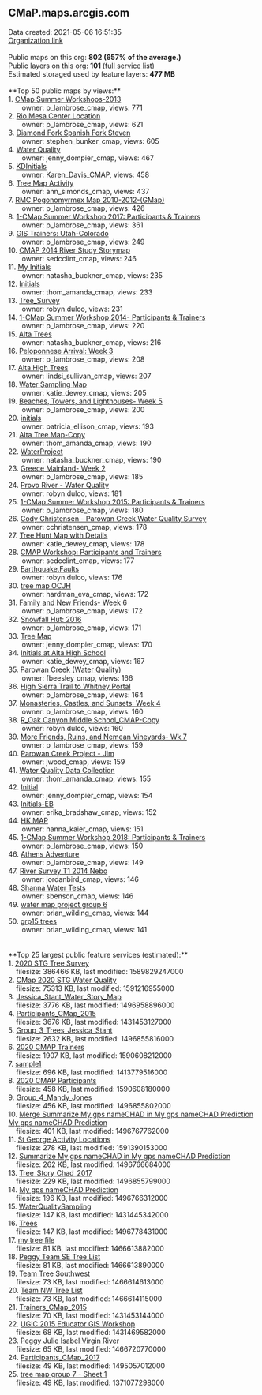 <h2>CMaP.maps.arcgis.com</h2> Data created: 2021-05-06 16:51:35 <br /><a target='new' href='https://CMaP.maps.arcgis.com'>Organization link</a><br /><br />Public maps on this org: <b>802 (657% of the average.)</b><br />Public layers on this org: <b>101 </b>(<a target='new' href='https://services.arcgis.com/P2ovFV7xAjaUPzkx/ArcGIS/rest/services'>full service list</a>)<br />Estimated storaged used by feature layers: <b>477 MB</b><br /><br />**Top 50 public maps by views:**<br />  1. <a target='new' href='https://www.arcgis.com/home/item.html?id=6e7de4bdc2ae42e9bca18b61ae9481df'>CMap Summer Workshops-2013</a> <br />  &nbsp;&nbsp;&nbsp;&nbsp; &nbsp;&nbsp;owner: p_lambrose_cmap, views: 771<br />  2. <a target='new' href='https://www.arcgis.com/home/item.html?id=4ed2d316654f4e68800d1c4fbcb5c231'>Rio Mesa Center Location</a> <br />  &nbsp;&nbsp;&nbsp;&nbsp; &nbsp;&nbsp;owner: p_lambrose_cmap, views: 621<br />  3. <a target='new' href='https://www.arcgis.com/home/item.html?id=b3075036f8f44d0a97e62741c0d8941b'>Diamond Fork Spanish Fork Steven</a> <br />  &nbsp;&nbsp;&nbsp;&nbsp; &nbsp;&nbsp;owner: stephen_bunker_cmap, views: 605<br />  4. <a target='new' href='https://www.arcgis.com/home/item.html?id=1bb2ba58656545639617eb727f788c06'>Water Quality</a> <br />  &nbsp;&nbsp;&nbsp;&nbsp; &nbsp;&nbsp;owner: jenny_dompier_cmap, views: 467<br />  5. <a target='new' href='https://www.arcgis.com/home/item.html?id=16f80c3ce0b14a6c8756e966d515dd80'>KDInitials</a> <br />  &nbsp;&nbsp;&nbsp;&nbsp; &nbsp;&nbsp;owner: Karen_Davis_CMAP, views: 458<br />  6. <a target='new' href='https://www.arcgis.com/home/item.html?id=253cccf983a7472cad08834b1c1d1b52'>Tree Map Activity</a> <br />  &nbsp;&nbsp;&nbsp;&nbsp; &nbsp;&nbsp;owner: ann_simonds_cmap, views: 437<br />  7. <a target='new' href='https://www.arcgis.com/home/item.html?id=e81e37697b9842bf9f0681382e6eb14f'>RMC Pogonomyrmex Map 2010-2012-(GMap)</a> <br />  &nbsp;&nbsp;&nbsp;&nbsp; &nbsp;&nbsp;owner: p_lambrose_cmap, views: 426<br />  8. <a target='new' href='https://www.arcgis.com/home/item.html?id=d416fcad2fa349ab94fdc494e3bc0092'>1-CMap Summer Workshop 2017: Participants & Trainers</a> <br />  &nbsp;&nbsp;&nbsp;&nbsp; &nbsp;&nbsp;owner: p_lambrose_cmap, views: 361<br />  9. <a target='new' href='https://www.arcgis.com/home/item.html?id=e67f5eabba7248af8217d3b3ec7dfc5b'>GIS Trainers: Utah-Colorado</a> <br />  &nbsp;&nbsp;&nbsp;&nbsp; &nbsp;&nbsp;owner: p_lambrose_cmap, views: 249<br />  10. <a target='new' href='https://www.arcgis.com/home/item.html?id=1543a3b6297840fc914845d96c3dede2'>CMAP 2014 River Study Storymap</a> <br />  &nbsp;&nbsp;&nbsp;&nbsp; &nbsp;&nbsp;owner: sedcclint_cmap, views: 246<br />  11. <a target='new' href='https://www.arcgis.com/home/item.html?id=c92efad0b9304a458247b58afd3a0659'>My Initials</a> <br />  &nbsp;&nbsp;&nbsp;&nbsp; &nbsp;&nbsp;owner: natasha_buckner_cmap, views: 235<br />  12. <a target='new' href='https://www.arcgis.com/home/item.html?id=0ad60e5537034615bcab417a6ba17763'>Initials</a> <br />  &nbsp;&nbsp;&nbsp;&nbsp; &nbsp;&nbsp;owner: thom_amanda_cmap, views: 233<br />  13. <a target='new' href='https://www.arcgis.com/home/item.html?id=4051eb4615e34e1cbface50a918565e8'>Tree_Survey</a> <br />  &nbsp;&nbsp;&nbsp;&nbsp; &nbsp;&nbsp;owner: robyn.dulco, views: 231<br />  14. <a target='new' href='https://www.arcgis.com/home/item.html?id=2bf4f4e690e54b44a4340b113c717ff7'>1-CMap Summer Workshop 2014- Participants & Trainers</a> <br />  &nbsp;&nbsp;&nbsp;&nbsp; &nbsp;&nbsp;owner: p_lambrose_cmap, views: 220<br />  15. <a target='new' href='https://www.arcgis.com/home/item.html?id=63597f0576f147da9b7f358bd6c3cee8'>Alta Trees</a> <br />  &nbsp;&nbsp;&nbsp;&nbsp; &nbsp;&nbsp;owner: natasha_buckner_cmap, views: 216<br />  16. <a target='new' href='https://www.arcgis.com/home/item.html?id=99bf4f7b6625499d83a5c29cdfaba610'>Peloponnese Arrival: Week 3</a> <br />  &nbsp;&nbsp;&nbsp;&nbsp; &nbsp;&nbsp;owner: p_lambrose_cmap, views: 208<br />  17. <a target='new' href='https://www.arcgis.com/home/item.html?id=0428969541ff4eebb53aed4a1e197a55'>Alta High Trees</a> <br />  &nbsp;&nbsp;&nbsp;&nbsp; &nbsp;&nbsp;owner: lindsi_sullivan_cmap, views: 207<br />  18. <a target='new' href='https://www.arcgis.com/home/item.html?id=cac3ee311e95408280fafc1f95f2c66f'>Water Sampling Map</a> <br />  &nbsp;&nbsp;&nbsp;&nbsp; &nbsp;&nbsp;owner: katie_dewey_cmap, views: 205<br />  19. <a target='new' href='https://www.arcgis.com/home/item.html?id=52c0597c83554b299cce82c400580108'>Beaches, Towers, and Lighthouses- Week 5</a> <br />  &nbsp;&nbsp;&nbsp;&nbsp; &nbsp;&nbsp;owner: p_lambrose_cmap, views: 200<br />  20. <a target='new' href='https://www.arcgis.com/home/item.html?id=56a9a719cd6949288f2cb5f1c74ab53a'>initials</a> <br />  &nbsp;&nbsp;&nbsp;&nbsp; &nbsp;&nbsp;owner: patricia_ellison_cmap, views: 193<br />  21. <a target='new' href='https://www.arcgis.com/home/item.html?id=278d0b6426a941999ee1d06900d3e334'>Alta Tree Map-Copy</a> <br />  &nbsp;&nbsp;&nbsp;&nbsp; &nbsp;&nbsp;owner: thom_amanda_cmap, views: 190<br />  22. <a target='new' href='https://www.arcgis.com/home/item.html?id=950773ea9573461e86ecca469aedb1fb'>WaterProject</a> <br />  &nbsp;&nbsp;&nbsp;&nbsp; &nbsp;&nbsp;owner: natasha_buckner_cmap, views: 190<br />  23. <a target='new' href='https://www.arcgis.com/home/item.html?id=61daa3432b4f4932a7612757d349ba5f'>Greece Mainland- Week 2</a> <br />  &nbsp;&nbsp;&nbsp;&nbsp; &nbsp;&nbsp;owner: p_lambrose_cmap, views: 185<br />  24. <a target='new' href='https://www.arcgis.com/home/item.html?id=99e479ef40b143f19e9ad0d6a06f7497'>Provo River - Water Quality</a> <br />  &nbsp;&nbsp;&nbsp;&nbsp; &nbsp;&nbsp;owner: robyn.dulco, views: 181<br />  25. <a target='new' href='https://www.arcgis.com/home/item.html?id=30f29ce3a0e2489a92371d896f8952d5'>1-CMap Summer Workshop 2015: Participants & Trainers</a> <br />  &nbsp;&nbsp;&nbsp;&nbsp; &nbsp;&nbsp;owner: p_lambrose_cmap, views: 180<br />  26. <a target='new' href='https://www.arcgis.com/home/item.html?id=fd421a2ee2c6457bac2ee0e494cd0e12'>Cody Christensen - Parowan Creek Water Quality Survey</a> <br />  &nbsp;&nbsp;&nbsp;&nbsp; &nbsp;&nbsp;owner: cchristensen_cmap, views: 178<br />  27. <a target='new' href='https://www.arcgis.com/home/item.html?id=2c843e89a93c4b4aa13feb579a996576'>Tree Hunt Map with Details</a> <br />  &nbsp;&nbsp;&nbsp;&nbsp; &nbsp;&nbsp;owner: katie_dewey_cmap, views: 178<br />  28. <a target='new' href='https://www.arcgis.com/home/item.html?id=414250fb73544e4cb51ac3d7b2cdd426'>CMAP Workshop: Participants and Trainers</a> <br />  &nbsp;&nbsp;&nbsp;&nbsp; &nbsp;&nbsp;owner: sedcclint_cmap, views: 177<br />  29. <a target='new' href='https://www.arcgis.com/home/item.html?id=7a7a4d5f6b714531984e5bc486b5732e'>Earthquake.Faults</a> <br />  &nbsp;&nbsp;&nbsp;&nbsp; &nbsp;&nbsp;owner: robyn.dulco, views: 176<br />  30. <a target='new' href='https://www.arcgis.com/home/item.html?id=f4dae61ada8b4cf480c98835f5d7763b'>tree map OCJH</a> <br />  &nbsp;&nbsp;&nbsp;&nbsp; &nbsp;&nbsp;owner: hardman_eva_cmap, views: 172<br />  31. <a target='new' href='https://www.arcgis.com/home/item.html?id=6b86f7d09df34b36996b9c537f379faf'>Family and New Friends- Week 6 </a> <br />  &nbsp;&nbsp;&nbsp;&nbsp; &nbsp;&nbsp;owner: p_lambrose_cmap, views: 172<br />  32. <a target='new' href='https://www.arcgis.com/home/item.html?id=6324e479b2ce404c80bbf4711f93833d'>Snowfall Hut: 2016</a> <br />  &nbsp;&nbsp;&nbsp;&nbsp; &nbsp;&nbsp;owner: p_lambrose_cmap, views: 171<br />  33. <a target='new' href='https://www.arcgis.com/home/item.html?id=26bdedb6a88d44698f1a79b236fc518c'>Tree Map</a> <br />  &nbsp;&nbsp;&nbsp;&nbsp; &nbsp;&nbsp;owner: jenny_dompier_cmap, views: 170<br />  34. <a target='new' href='https://www.arcgis.com/home/item.html?id=978913cd5e024786b75d63de99aebd2c'>Initials at Alta High School</a> <br />  &nbsp;&nbsp;&nbsp;&nbsp; &nbsp;&nbsp;owner: katie_dewey_cmap, views: 167<br />  35. <a target='new' href='https://www.arcgis.com/home/item.html?id=41b485a97bbf49eebc8d7b5b8348fdda'>Parowan Creek (Water Quality)</a> <br />  &nbsp;&nbsp;&nbsp;&nbsp; &nbsp;&nbsp;owner: fbeesley_cmap, views: 166<br />  36. <a target='new' href='https://www.arcgis.com/home/item.html?id=ec60f71bb068499a8da89f3a03b84a74'>High Sierra Trail to Whitney Portal</a> <br />  &nbsp;&nbsp;&nbsp;&nbsp; &nbsp;&nbsp;owner: p_lambrose_cmap, views: 164<br />  37. <a target='new' href='https://www.arcgis.com/home/item.html?id=c3466839313a46bc8fe1d7c9f17d473a'>Monasteries, Castles, and Sunsets: Week 4</a> <br />  &nbsp;&nbsp;&nbsp;&nbsp; &nbsp;&nbsp;owner: p_lambrose_cmap, views: 160<br />  38. <a target='new' href='https://www.arcgis.com/home/item.html?id=e1960fd520994019b7c146ab4ba2f042'>R_Oak Canyon Middle School_CMAP-Copy</a> <br />  &nbsp;&nbsp;&nbsp;&nbsp; &nbsp;&nbsp;owner: robyn.dulco, views: 160<br />  39. <a target='new' href='https://www.arcgis.com/home/item.html?id=12046c7f5c3e48d8b99932a6c9315214'>More Friends, Ruins, and Nemean Vineyards- Wk 7 </a> <br />  &nbsp;&nbsp;&nbsp;&nbsp; &nbsp;&nbsp;owner: p_lambrose_cmap, views: 159<br />  40. <a target='new' href='https://www.arcgis.com/home/item.html?id=eb3f3ae73cfc482cbcab0c32aafad902'>Parowan Creek Project - Jim</a> <br />  &nbsp;&nbsp;&nbsp;&nbsp; &nbsp;&nbsp;owner: jwood_cmap, views: 159<br />  41. <a target='new' href='https://www.arcgis.com/home/item.html?id=cae5e25764c242019dd7963107635dab'>Water Quality Data Collection</a> <br />  &nbsp;&nbsp;&nbsp;&nbsp; &nbsp;&nbsp;owner: thom_amanda_cmap, views: 155<br />  42. <a target='new' href='https://www.arcgis.com/home/item.html?id=38058c1b06c24455b868c3ba88da7f5e'>Initial</a> <br />  &nbsp;&nbsp;&nbsp;&nbsp; &nbsp;&nbsp;owner: jenny_dompier_cmap, views: 154<br />  43. <a target='new' href='https://www.arcgis.com/home/item.html?id=17bfca3e409b423fa97aa4a0a6359afb'>Initials-EB</a> <br />  &nbsp;&nbsp;&nbsp;&nbsp; &nbsp;&nbsp;owner: erika_bradshaw_cmap, views: 152<br />  44. <a target='new' href='https://www.arcgis.com/home/item.html?id=9bc78015410641efb5cf1732ad7029d5'>HK MAP</a> <br />  &nbsp;&nbsp;&nbsp;&nbsp; &nbsp;&nbsp;owner: hanna_kaier_cmap, views: 151<br />  45. <a target='new' href='https://www.arcgis.com/home/item.html?id=1e611c4e400b4d6bb4ecda0ef0b454bf'>1-CMap Summer Workshop 2018: Participants & Trainers</a> <br />  &nbsp;&nbsp;&nbsp;&nbsp; &nbsp;&nbsp;owner: p_lambrose_cmap, views: 150<br />  46. <a target='new' href='https://www.arcgis.com/home/item.html?id=c4289c96ac8f4b53b862bd4dc4d2c638'>Athens Adventure</a> <br />  &nbsp;&nbsp;&nbsp;&nbsp; &nbsp;&nbsp;owner: p_lambrose_cmap, views: 149<br />  47. <a target='new' href='https://www.arcgis.com/home/item.html?id=a6bcf2622d714bd0acd8eaebf01536bd'>River Survey T1 2014 Nebo</a> <br />  &nbsp;&nbsp;&nbsp;&nbsp; &nbsp;&nbsp;owner: jordanbird_cmap, views: 146<br />  48. <a target='new' href='https://www.arcgis.com/home/item.html?id=43e25f3a3c1947df8f8f582ead240c32'>Shanna Water Tests</a> <br />  &nbsp;&nbsp;&nbsp;&nbsp; &nbsp;&nbsp;owner: sbenson_cmap, views: 146<br />  49. <a target='new' href='https://www.arcgis.com/home/item.html?id=9bf22ee1ed434d8e8ad19dbcb0d4bae6'>water map project group 6</a> <br />  &nbsp;&nbsp;&nbsp;&nbsp; &nbsp;&nbsp;owner: brian_wilding_cmap, views: 144<br />  50. <a target='new' href='https://www.arcgis.com/home/item.html?id=b42f38fefc994534b44fec0352a64e22'>grp15 trees</a> <br />  &nbsp;&nbsp;&nbsp;&nbsp; &nbsp;&nbsp;owner: brian_wilding_cmap, views: 141<br /><br /><br />**Top 25 largest public feature services (estimated):**<br /> 1. <a target='new' href='https://www.arcgis.com/home/item.html?id=73a33f6d70fd46fda554d0d666d4f59f'>2020 STG Tree Survey</a><br /> &nbsp;&nbsp;&nbsp;&nbsp;filesize: 386466 KB, last modified: 1589829247000<br /> 2. <a target='new' href='https://www.arcgis.com/home/item.html?id=35f3afedeaba4f75997a9546cd978df8'>CMap 2020 STG Water Quality</a><br /> &nbsp;&nbsp;&nbsp;&nbsp;filesize: 75313 KB, last modified: 1591216955000<br /> 3. <a target='new' href='https://www.arcgis.com/home/item.html?id=9766951b51dd4abea957840956c20bde'>Jessica_Stant_Water_Story_Map</a><br /> &nbsp;&nbsp;&nbsp;&nbsp;filesize: 3776 KB, last modified: 1496958896000<br /> 4. <a target='new' href='https://www.arcgis.com/home/item.html?id=33c1aa2d85b649a6a8635588ace23843'>Participants_CMap_2015</a><br /> &nbsp;&nbsp;&nbsp;&nbsp;filesize: 3676 KB, last modified: 1431453127000<br /> 5. <a target='new' href='https://www.arcgis.com/home/item.html?id=c3460ce7c3dc4f65848fa5673befa939'>Group_3_Trees_Jessica_Stant</a><br /> &nbsp;&nbsp;&nbsp;&nbsp;filesize: 2632 KB, last modified: 1496855816000<br /> 6. <a target='new' href='https://www.arcgis.com/home/item.html?id=f071809e18aa43e3a840469acfdcf564'>2020 CMAP Trainers</a><br /> &nbsp;&nbsp;&nbsp;&nbsp;filesize: 1907 KB, last modified: 1590608212000<br /> 7. <a target='new' href='https://www.arcgis.com/home/item.html?id=c7c878e55c8c4af1830f0d54e798cef0'>sample1</a><br /> &nbsp;&nbsp;&nbsp;&nbsp;filesize: 696 KB, last modified: 1413779516000<br /> 8. <a target='new' href='https://www.arcgis.com/home/item.html?id=25e3a097f2984290859eb3756baf28b4'>2020 CMAP Participants</a><br /> &nbsp;&nbsp;&nbsp;&nbsp;filesize: 458 KB, last modified: 1590608180000<br /> 9. <a target='new' href='https://www.arcgis.com/home/item.html?id=9aa0a3b459af4d9795a5c245bd379376'>Group_4_Mandy_Jones</a><br /> &nbsp;&nbsp;&nbsp;&nbsp;filesize: 456 KB, last modified: 1496855802000<br /> 10. <a target='new' href='https://www.arcgis.com/home/item.html?id=d9b111a9f8584aa39b3a0f9a8777e091'>Merge Summarize My gps nameCHAD in My gps nameCHAD Prediction My gps nameCHAD Prediction</a><br /> &nbsp;&nbsp;&nbsp;&nbsp;filesize: 401 KB, last modified: 1496767762000<br /> 11. <a target='new' href='https://www.arcgis.com/home/item.html?id=b8d1c48076a94689a4c2d98f1b3a9eac'>St George Activity Locations</a><br /> &nbsp;&nbsp;&nbsp;&nbsp;filesize: 278 KB, last modified: 1591390153000<br /> 12. <a target='new' href='https://www.arcgis.com/home/item.html?id=900edcc3fb3d44ad81d05b3c5e750ef1'>Summarize My gps nameCHAD in My gps nameCHAD Prediction</a><br /> &nbsp;&nbsp;&nbsp;&nbsp;filesize: 262 KB, last modified: 1496766684000<br /> 13. <a target='new' href='https://www.arcgis.com/home/item.html?id=236551f28a02437794cd34c5a3a9d5dc'>Tree_Story_Chad_2017</a><br /> &nbsp;&nbsp;&nbsp;&nbsp;filesize: 229 KB, last modified: 1496855799000<br /> 14. <a target='new' href='https://www.arcgis.com/home/item.html?id=63d6206fbfb94045ab1f716cb6c9b217'>My gps nameCHAD Prediction</a><br /> &nbsp;&nbsp;&nbsp;&nbsp;filesize: 196 KB, last modified: 1496766312000<br /> 15. <a target='new' href='https://www.arcgis.com/home/item.html?id=01714769a7e646078c575cefcf268992'>WaterQualitySampling</a><br /> &nbsp;&nbsp;&nbsp;&nbsp;filesize: 147 KB, last modified: 1431445342000<br /> 16. <a target='new' href='https://www.arcgis.com/home/item.html?id=53b56658735d4917bfb2ba80df38c115'>Trees</a><br /> &nbsp;&nbsp;&nbsp;&nbsp;filesize: 147 KB, last modified: 1496778431000<br /> 17. <a target='new' href='https://www.arcgis.com/home/item.html?id=d2f173021cad4b71b6fc7fbe049a6b34'>my tree file</a><br /> &nbsp;&nbsp;&nbsp;&nbsp;filesize: 81 KB, last modified: 1466613882000<br /> 18. <a target='new' href='https://www.arcgis.com/home/item.html?id=4e4c72b1a7634da6843ed3dd861e7c0c'>Peggy Team SE Tree List</a><br /> &nbsp;&nbsp;&nbsp;&nbsp;filesize: 81 KB, last modified: 1466613890000<br /> 19. <a target='new' href='https://www.arcgis.com/home/item.html?id=f8aed56eff314e2ba73ac86d9de88261'>Team Tree Southwest</a><br /> &nbsp;&nbsp;&nbsp;&nbsp;filesize: 73 KB, last modified: 1466614613000<br /> 20. <a target='new' href='https://www.arcgis.com/home/item.html?id=bae4f53021e548b4b1e259efaead340a'>Team NW Tree List</a><br /> &nbsp;&nbsp;&nbsp;&nbsp;filesize: 73 KB, last modified: 1466614115000<br /> 21. <a target='new' href='https://www.arcgis.com/home/item.html?id=99a4864ad1c945f0b01c75a9cc6f43ec'>Trainers_CMap_2015</a><br /> &nbsp;&nbsp;&nbsp;&nbsp;filesize: 70 KB, last modified: 1431453144000<br /> 22. <a target='new' href='https://www.arcgis.com/home/item.html?id=34890bf83b64419caa92ad65aaf750c7'>UGIC 2015 Educator GIS Workshop</a><br /> &nbsp;&nbsp;&nbsp;&nbsp;filesize: 68 KB, last modified: 1431469582000<br /> 23. <a target='new' href='https://www.arcgis.com/home/item.html?id=34dd8393f7824a11a7f136683301d311'>Peggy Julie Isabel Virgin River</a><br /> &nbsp;&nbsp;&nbsp;&nbsp;filesize: 65 KB, last modified: 1466720770000<br /> 24. <a target='new' href='https://www.arcgis.com/home/item.html?id=f7665f2896a74986846d4b17767d97f2'>Participants_CMap_2017</a><br /> &nbsp;&nbsp;&nbsp;&nbsp;filesize: 49 KB, last modified: 1495057012000<br /> 25. <a target='new' href='https://www.arcgis.com/home/item.html?id=de7ceb3dabbc485da25550309e445bd5'>tree map group 7 - Sheet 1</a><br /> &nbsp;&nbsp;&nbsp;&nbsp;filesize: 49 KB, last modified: 1371077298000<br />